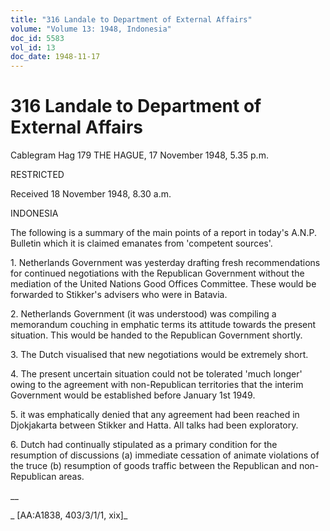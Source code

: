 ```yaml
---
title: "316 Landale to Department of External Affairs"
volume: "Volume 13: 1948, Indonesia"
doc_id: 5583
vol_id: 13
doc_date: 1948-11-17
---
```


# 316 Landale to Department of External Affairs

Cablegram Hag 179 THE HAGUE, 17 November 1948, 5.35 p.m.

RESTRICTED

Received 18 November 1948, 8.30 a.m.

INDONESIA

The following is a summary of the main points of a report in today's A.N.P. Bulletin which it is claimed emanates from 'competent sources'.

1\. Netherlands Government was yesterday drafting fresh recommendations for continued negotiations with the Republican Government without the mediation of the United Nations Good Offices Committee. These would be forwarded to Stikker's advisers who were in Batavia.

2\. Netherlands Government (it was understood) was compiling a memorandum couching in emphatic terms its attitude towards the present situation. This would be handed to the Republican Government shortly.

3\. The Dutch visualised that new negotiations would be extremely short.

4\. The present uncertain situation could not be tolerated 'much longer' owing to the agreement with non-Republican territories that the interim Government would be established before January 1st 1949.

5\. it was emphatically denied that any agreement had been reached in Djokjakarta between Stikker and Hatta. All talks had been exploratory.

6\. Dutch had continually stipulated as a primary condition for the resumption of discussions (a) immediate cessation of animate violations of the truce (b) resumption of goods traffic between the Republican and non-Republican areas.

__

_ [AA:A1838, 403/3/1/1, xix]_
